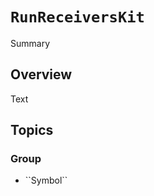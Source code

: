 # ``RunReceiversKit``

<!--@START_MENU_TOKEN@-->Summary<!--@END_MENU_TOKEN@-->

## Overview

<!--@START_MENU_TOKEN@-->Text<!--@END_MENU_TOKEN@-->

## Topics

### <!--@START_MENU_TOKEN@-->Group<!--@END_MENU_TOKEN@-->

- <!--@START_MENU_TOKEN@-->``Symbol``<!--@END_MENU_TOKEN@-->